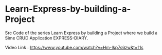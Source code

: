 # Learn-Express-by-building-a-Project

Src Code of the series Learn Express by building a Project where we build a Sime CRUD Application EXPRESS-DIARY.

Video Link : https://www.youtube.com/watch?v=Hm-Ikp7s6zw&t=11s
